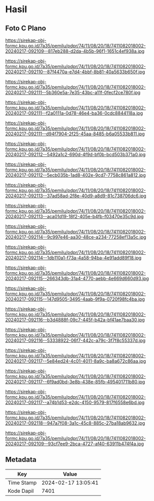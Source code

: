 # Hasil

## Foto C Plano

https://sirekap-obj-formc.kpu.go.id/7a35/pemilu/pdpr/74/11/08/20/18/7411082018002-20240217-092109--817eb288-d2da-4b5b-96f1-1651c4ef938a.jpg

https://sirekap-obj-formc.kpu.go.id/7a35/pemilu/pdpr/74/11/08/20/18/7411082018002-20240217-092110--87f4470a-e7d4-4bbf-8b81-40a5633b650f.jpg

https://sirekap-obj-formc.kpu.go.id/7a35/pemilu/pdpr/74/11/08/20/18/7411082018002-20240217-092111--5b360e5a-7e35-43bc-a11f-0fecf2ce780f.jpg

https://sirekap-obj-formc.kpu.go.id/7a35/pemilu/pdpr/74/11/08/20/18/7411082018002-20240217-092111--f2a0111a-0d78-46e4-ba36-0cdc8844118a.jpg

https://sirekap-obj-formc.kpu.go.id/7a35/pemilu/pdpr/74/11/08/20/18/7411082018002-20240217-092111--d94f7904-2f25-45aa-8485-b6a05533b811.jpg

https://sirekap-obj-formc.kpu.go.id/7a35/pemilu/pdpr/74/11/08/20/18/7411082018002-20240217-092112--5492a1c2-690d-4f9d-bf0b-bcd503b371a0.jpg

https://sirekap-obj-formc.kpu.go.id/7a35/pemilu/pdpr/74/11/08/20/18/7411082018002-20240217-092112--5ecb035b-1ad8-402e-9cd7-7758c861a812.jpg

https://sirekap-obj-formc.kpu.go.id/7a35/pemilu/pdpr/74/11/08/20/18/7411082018002-20240217-092113--37ad58ad-2f8e-40d9-a8d9-81c738706dc6.jpg

https://sirekap-obj-formc.kpu.go.id/7a35/pemilu/pdpr/74/11/08/20/18/7411082018002-20240217-092113--aca01d19-18f2-405e-b4fb-f03470e35c9d.jpg

https://sirekap-obj-formc.kpu.go.id/7a35/pemilu/pdpr/74/11/08/20/18/7411082018002-20240217-092114--9c997e46-aa30-48ce-a234-77258ef13a5c.jpg

https://sirekap-obj-formc.kpu.go.id/7a35/pemilu/pdpr/74/11/08/20/18/7411082018002-20240217-092114--1db110a1-f73a-4a58-94ba-4e91add89f18.jpg

https://sirekap-obj-formc.kpu.go.id/7a35/pemilu/pdpr/74/11/08/20/18/7411082018002-20240217-092115--266343db-31a4-4770-aebb-4e669d660d93.jpg

https://sirekap-obj-formc.kpu.go.id/7a35/pemilu/pdpr/74/11/08/20/18/7411082018002-20240217-092115--147d9505-3495-4aab-9f9a-0720f98fc4ba.jpg

https://sirekap-obj-formc.kpu.go.id/7a35/pemilu/pdpr/74/11/08/20/18/7411082018002-20240217-092116--b3d4888f-09c7-445f-b42a-bf41ae7baa30.jpg

https://sirekap-obj-formc.kpu.go.id/7a35/pemilu/pdpr/74/11/08/20/18/7411082018002-20240217-092116--53338922-06f7-442c-a79c-3f7f8c55337d.jpg

https://sirekap-obj-formc.kpu.go.id/7a35/pemilu/pdpr/74/11/08/20/18/7411082018002-20240217-092117--5e84ed24-4c01-4011-8a9c-ba8a672c86aa.jpg

https://sirekap-obj-formc.kpu.go.id/7a35/pemilu/pdpr/74/11/08/20/18/7411082018002-20240217-092117--6f9ad0bd-3e8b-438e-85fb-495401711b80.jpg

https://sirekap-obj-formc.kpu.go.id/7a35/pemilu/pdpr/74/11/08/20/18/7411082018002-20240217-092117--a74b1d53-e2dc-4150-9579-817f6558e6bd.jpg

https://sirekap-obj-formc.kpu.go.id/7a35/pemilu/pdpr/74/11/08/20/18/7411082018002-20240217-092118--947a7f08-3a1c-45c8-885c-27ba18ab9632.jpg

https://sirekap-obj-formc.kpu.go.id/7a35/pemilu/pdpr/74/11/08/20/18/7411082018002-20240217-092109--93cf7ee9-2bca-4727-af40-63911b474f4a.jpg


## Metadata

| Key        | Value               |
| ---------- | ------------------- |
| Time Stamp | 2024-02-17 13:05:41 |
| Kode Dapil | 7401                |



